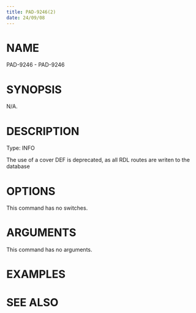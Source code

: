 ```yaml
---
title: PAD-9246(2)
date: 24/09/08
---
```


# NAME

PAD-9246 - PAD-9246

# SYNOPSIS

N/A.

# DESCRIPTION

Type: INFO

The use of a cover DEF is deprecated, as all RDL routes are writen to the database

# OPTIONS

This command has no switches.

# ARGUMENTS

This command has no arguments.

# EXAMPLES

# SEE ALSO
